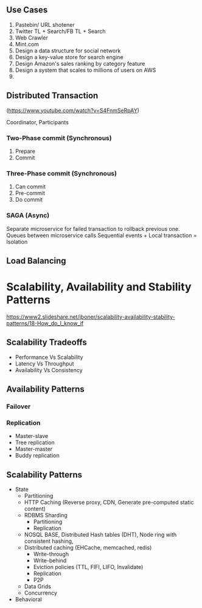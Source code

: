 ## Use Cases
1. Pastebin/ URL shotener
2. Twitter TL + Search/FB TL + Search
3. Web Crawler
4. Mint.com
5. Design a data structure for social network
6. Design a key-value store for search engine
7. Design Amazon's sales ranking by category feature
8. Design a system that scales to millions of users on AWS
9. 
## Distributed Transaction
(https://www.youtube.com/watch?v=S4FnmSeRpAY)  

Coordinator, Participants
### Two-Phase commit (Synchronous)
1. Prepare  
2. Commit  

### Three-Phase commit (Synchronous)
1. Can commit
2. Pre-commit
3. Do commit

### SAGA  (Async)
Separate microservice for failed transaction to rollback previous one.
Queues between microservice calls
Sequential events + Local transaction = Isolation

## Load Balancing

# Scalability, Availability and Stability Patterns
https://www2.slideshare.net/jboner/scalability-availability-stability-patterns/18-How_do_I_know_if

## Scalability Tradeoffs
 - Performance Vs Scalability
 - Latency Vs Throughput
 - Availability Vs Consistency

## Availability Patterns
### Failover
### Replication
 - Master-slave
 - Tree replication
 - Master-master
 - Buddy replication

## Scalability Patterns
 - State
	 - Partitioning
	 - HTTP Caching
		 (Reverse proxy, CDN, Generate pre-computed static content) 
	 - RDBMS Sharding	
		 - Partitioning
		 - Replication
	 - NOSQL
		 BASE, Distributed Hash tables (DHT), Node ring with consistent hashing, 
	 - Distributed caching (EHCache, memcached, redis)
		 - Write-through
		 - Write-behind
		 - Eviction policies (TTL, FIFI, LIFO, Invalidate)
		 - Replication
		 - P2P
	 - Data Grids
	 - Concurrency
 - Behavioral
 

<!--stackedit_data:
eyJoaXN0b3J5IjpbMTUyMDU3MDE0NSwtMTkwMTE0MzEyMywxOT
M4NTIzMjI2LC05Nzk5MDUzMzQsMTgxMDczMjA2NiwtMTY1NTI2
NTY4LC0xNjE3MTYzNDgwLC02MzUwMzIyOTMsMTI5MzYwMzI1MC
wxMjQyNTQ2MTgyLDE0MzI3NDQ3MTMsLTE5Njg3ODU4ODMsLTE0
NzMzODg0NzgsMTY0ODQzMjU1OSwtMTI3NDc2NzAwLC05MzIwMD
c1MiwtOTgyMDI3Nzk2XX0=
-->